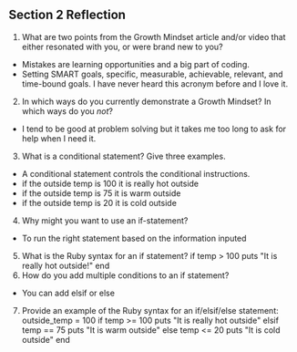 ## Section 2 Reflection

1. What are two points from the Growth Mindset article and/or video that either resonated with you, or were brand new to you?
* Mistakes are learning opportunities and a big part of coding.
* Setting SMART goals, specific, measurable, achievable, relevant, and time-bound goals. I have never heard this acronym before and I love it.
2. In which ways do you currently demonstrate a Growth Mindset? In which ways do you _not_?
* I tend to be good at problem solving but it takes me too long to ask for help when I need it.
3. What is a conditional statement? Give three examples.
* A conditional statement controls the conditional instructions.
* if the outside temp is 100 it is really hot outside
* if the outside temp is 75 it is warm outside
* if the outside temp is 20 it is cold outside
4. Why might you want to use an if-statement?
* To run the right statement based on the information inputed
5. What is the Ruby syntax for an if statement?
if temp > 100
  puts "It is really hot outside!"
end
6. How do you add multiple conditions to an if statement?
* You can add elsif or else
7. Provide an example of the Ruby syntax for an if/elsif/else statement:
outside_temp = 100
if temp >= 100
  puts "It is really hot outside"
elsif temp == 75
  puts "It is warm outside"
else temp <= 20
  puts "It is cold outside"
end

